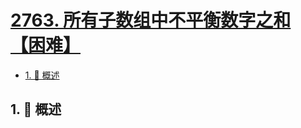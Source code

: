 # [2763. 所有子数组中不平衡数字之和【困难】](https://github.com/tnotesjs/TNotes.leetcode/tree/main/notes/2763.%20%E6%89%80%E6%9C%89%E5%AD%90%E6%95%B0%E7%BB%84%E4%B8%AD%E4%B8%8D%E5%B9%B3%E8%A1%A1%E6%95%B0%E5%AD%97%E4%B9%8B%E5%92%8C%E3%80%90%E5%9B%B0%E9%9A%BE%E3%80%91)

<!-- region:toc -->

- [1. 📝 概述](#1--概述)

<!-- endregion:toc -->

## 1. 📝 概述
